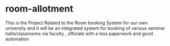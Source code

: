 # room-allotment
This is the Project Related to the Room booking System for our own university and it will be an integrated system for booking of various seminar halls/classrooms via faculty , officials with a less paperwork and good automation
